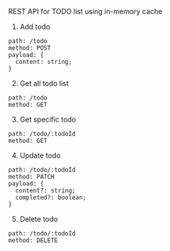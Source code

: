 REST API for TODO list using in-memory cache

1. Add todo
```
path: /todo
method: POST
payload: {
  content: string;
}
```

2. Get all todo list
```
path: /todo
method: GET
```

3. Get specific todo
```
path: /todo/:todoId
method: GET
```

4. Update todo
```
path: /todo/:todoId
method: PATCH
payload: {
  content?: string;
  completed?: boolean;
}
```

5. Delete todo
```
path: /todo/:todoId
method: DELETE
```
